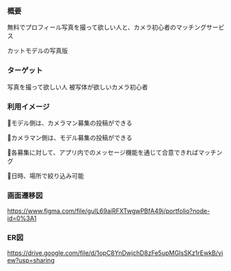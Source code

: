 ### 概要
無料でプロフィール写真を撮って欲しい人と、カメラ初心者のマッチングサービス

カットモデルの写真版

### ターゲット
写真を撮って欲しい人
被写体が欲しいカメラ初心者

### 利用イメージ
🔹モデル側は、カメラマン募集の投稿ができる

🔹カメラマン側は、モデル募集の投稿ができる

🔹各募集に対して、アプリ内でのメッセージ機能を通じて合意できればマッチング

🔹日時、場所で絞り込み可能


### 画面遷移図
https://www.figma.com/file/guIL69aiRFXTwgwPBfA49j/portfolio?node-id=0%3A1

### ER図
https://drive.google.com/file/d/1opC8YnDwjchD8zFe5upMGIsSKz1rEwkB/view?usp=sharing